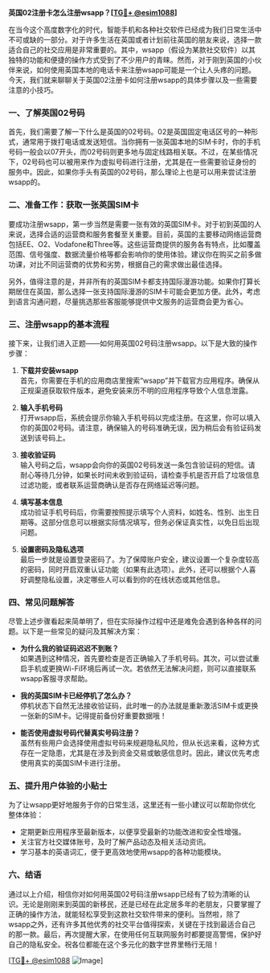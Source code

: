 **英国02注册卡怎么注册wsapp？[[TG💪+ @esim1088](https://t.me/s/esim1088)]**

在当今这个高度数字化的时代，智能手机和各种社交软件已经成为我们日常生活中不可或缺的一部分。对于许多生活在英国或者计划前往英国的朋友来说，选择一款适合自己的社交应用是非常重要的。其中，wsapp（假设为某款社交软件）以其独特的功能和便捷的操作方式受到了不少用户的青睐。然而，对于刚到英国的小伙伴来说，如何使用英国本地的电话卡来注册wsapp可能是一个让人头疼的问题。今天，我们就来聊聊关于英国02注册卡如何注册wsapp的具体步骤以及一些需要注意的小技巧。

### 一、了解英国02号码

首先，我们需要了解一下什么是英国的02号码。02是英国固定电话区号的一种形式，通常用于拨打电话或发送短信。当你拥有一张英国本地的SIM卡时，你的手机号码一般会以07开头，而02号码则更多地与固定线路相关联。不过，在某些情况下，02号码也可以被用来作为虚拟号码进行注册，尤其是在一些需要验证身份的服务中。因此，如果你手头有英国的02号码，那么理论上也是可以用来尝试注册wsapp的。

### 二、准备工作：获取一张英国SIM卡

要成功注册wsapp，第一步当然是需要一张有效的英国SIM卡。对于初到英国的人来说，选择合适的运营商和服务套餐至关重要。目前，英国的主要移动网络运营商包括EE、O2、Vodafone和Three等。这些运营商提供的服务各有特点，比如覆盖范围、信号强度、数据流量价格等都会影响你的使用体验。建议你在购买之前多做功课，对比不同运营商的优势和劣势，根据自己的需求做出最佳选择。

另外，值得注意的是，并非所有的英国SIM卡都支持国际漫游功能。如果你打算长期居住在英国，那么选择一张支持国际漫游的SIM卡可能会更加方便。此外，考虑到语言沟通问题，尽量挑选那些客服能够提供中文服务的运营商会更为省心。

### 三、注册wsapp的基本流程

接下来，让我们进入正题——如何用英国02号码注册wsapp。以下是大致的操作步骤：

1. **下载并安装wsapp**  
   首先，你需要在手机的应用商店里搜索“wsapp”并下载官方应用程序。确保从正规渠道获取软件版本，避免安装来历不明的应用程序导致个人信息泄露。

2. **输入手机号码**  
   打开wsapp后，系统会提示你输入手机号码以完成注册。在这里，你可以填入你的英国02号码。请注意，确保输入的号码准确无误，因为稍后会有验证码发送到该号码上。

3. **接收验证码**  
   输入号码之后，wsapp会向你的英国02号码发送一条包含验证码的短信。请耐心等待几分钟，如果长时间未收到验证码，请检查手机是否开启了垃圾信息过滤功能，或者联系运营商确认是否存在网络延迟等问题。

4. **填写基本信息**  
   成功验证手机号码后，你需要按照提示填写个人资料，如姓名、性别、出生日期等。这部分信息可以根据实际情况填写，但务必保证真实性，以免日后出现问题。

5. **设置密码及隐私选项**  
   最后一步就是设置登录密码了。为了保障账户安全，建议设置一个复杂度较高的密码，同时开启双重认证功能（如果有此选项）。此外，还可以根据个人喜好调整隐私设置，决定哪些人可以看到你的在线状态或其他信息。

### 四、常见问题解答

尽管上述步骤看起来简单明了，但在实际操作过程中还是难免会遇到各种各样的问题。以下是一些常见的疑问及其解决方案：

- **为什么我的验证码迟迟不到账？**  
  如果遇到这种情况，首先要检查是否正确输入了手机号码。其次，可以尝试重启手机或更换Wi-Fi环境后再试一次。若依然无法解决问题，则可以直接联系wsapp客服寻求帮助。

- **我的英国SIM卡已经停机了怎么办？**  
  停机状态下自然无法接收验证码，此时唯一的办法就是重新激活SIM卡或更换一张新的SIM卡。记得提前备份好重要数据哦！

- **能否使用虚拟号码代替真实号码注册？**  
  虽然有些用户会选择使用虚拟号码来规避隐私风险，但从长远来看，这种方式存在一定隐患，尤其是在涉及到资金交易或敏感信息时。因此，建议优先考虑使用真实的英国SIM卡进行注册。

### 五、提升用户体验的小贴士

为了让wsapp更好地服务于你的日常生活，这里还有一些小建议可以帮助你优化整体体验：

- 定期更新应用程序至最新版本，以便享受最新的功能改进和安全性增强。
- 关注官方社交媒体账号，及时了解产品动态及相关活动资讯。
- 学习基本的英语词汇，便于更高效地使用wsapp的各种功能模块。

### 六、结语

通过以上介绍，相信你对如何用英国02号码注册wsapp已经有了较为清晰的认识。无论是刚刚来到英国的新移民，还是已经在此定居多年的老朋友，只要掌握了正确的操作方法，就能轻松享受到这款社交软件带来的便利。当然啦，除了wsapp之外，还有许多其他优秀的社交平台值得探索，关键在于找到最适合自己的那一款。最后，再次提醒大家，在使用任何互联网服务时都要提高警惕，保护好自己的隐私安全。祝各位都能在这个多元化的数字世界里畅行无阻！

[[TG💪+ @esim1088](https://t.me/s/esim1088) ![Image](https://i.postimg.cc/4NQfJmqS/Snipaste-2025-05-13-00-14-12.png)]